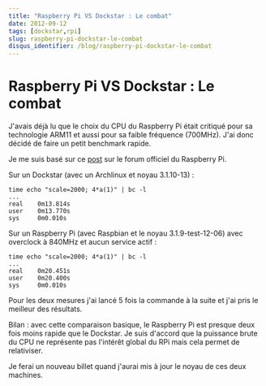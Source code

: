 ```yaml
---
title: "Raspberry Pi VS Dockstar : Le combat"
date: 2012-09-12
tags: [dockstar,rpi]
slug: raspberry-pi-dockstar-le-combat
disqus_identifier: /blog/raspberry-pi-dockstar-le-combat
---
```

# Raspberry Pi VS Dockstar : Le combat

J'avais déjà lu que le choix du CPU du Raspberry Pi était critiqué pour sa technologie ARM11 et aussi pour sa faible fréquence (700MHz). J'ai donc décidé de faire un petit benchmark rapide.

Je me suis basé sur ce [post](http://www.raspberrypi.org/phpBB3/viewtopic.php?f=63&t=16397) sur le forum officiel du Raspberry Pi.

Sur un Dockstar (avec un Archlinux et noyau 3.1.10-13) :

```
time echo "scale=2000; 4*a(1)" | bc -l
...
real    0m13.814s
user    0m13.770s
sys     0m0.010s
```

Sur un Raspberry Pi (avec Raspbian et le noyau 3.1.9-test-12-06) avec overclock à 840MHz et aucun service actif :

```
time echo "scale=2000; 4*a(1)" | bc -l
...
real    0m20.451s
user    0m20.400s
sys     0m0.010s
```

Pour les deux mesures j'ai lancé 5 fois la commande à la suite et j'ai pris le meilleur des résultats.

Bilan : avec cette comparaison basique, le Raspberry Pi est presque deux fois moins rapide que le Dockstar. Je suis d'accord que la puissance brute du CPU ne représente pas l'intérêt global du RPi mais cela permet de relativiser.

Je ferai un nouveau billet quand j'aurai mis à jour le noyau de ces deux machines.


